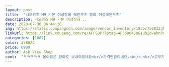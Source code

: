 ```yaml
---
layout: post 
title:  "니오위즈 M9 기본 여성장화 레인부츠 장화 여성레인부츠" 
description: 니오위즈 M9 기본 여성장화 ..
date: 2020-07-30 06:44:28 
img: https://static.coupangcdn.com/image/vendor_inventory/183b/75083238e0097f22ccf85cce8c55dad4d1f8238224265fd516e2244a92b8.jpg 
linkUrl: https://link.coupang.com/re/AFFSDP?lptag=AF3600438&subid=ahnPublicAsk&pageKey=1549404893&itemId=2651493227&vendorItemId=70642261386&traceid=V0-113-a7d215b95eac4274 
categories: [1007] 
color: 35B62C 
price: 6900 
author: Ask View Shop 
cont:  "ㅋㅋㅋㅋㅋ 올여름은 장화로 보내야겠네요<br/>가격만큼이네요.<br/>.<br/>고무가 너무 얋아서 발바닥은 불편할듯요<br/>그랬어여<br/>그리고 편하진 않아요.<br/> 그냥 쏘쏘해요<br/>근데 동생이 예쁘다고 그래서 동생꺼 주문하고<br/>너무 예뻐요<br/>맨발로 신어봤을때 발볼이 제가 넓어서 그런지 엄지발꼬락이 아파여<br/>신고 밖에는 안나가봤지만 집에서 걸어봤을때<br/>엄마가 240신으시는데 신어봤더니 양말 신고 신으면 맞겠다고 하셨어요.<br/> 쪼금 크게 사는게 좋을 것 같네요<br/>제가 250신어서 250샀는데<br/>제껀 엄마 줬네여<br/>" 
---
```

